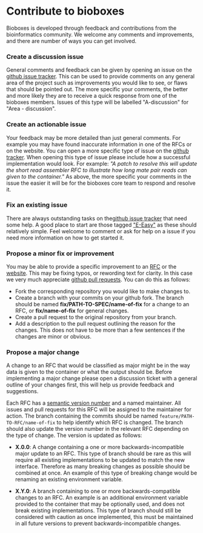 # Contribute to bioboxes

Bioboxes is developed through feedback and contributions from the
bioinformatics community. We welcome any comments and improvements, and there
are number of ways you can get involved.

### Create a discussion issue

General comments and feedback can be given by opening an issue on the [github
issue tracker][issue]. This can be used to provide comments on any general area
of the project such as improvements you would like to see, or flaws that should
be pointed out. The more specific your comments, the better and more likely
they are to receive a quick response from one of the bioboxes members. Issues
of this type will be labelled "A-discussion" for "Area - discussion".

[issue]: https://github.com/bioboxes/rfc/issues

### Create an actionable issue

Your feedback may be more detailed than just general comments. For example you
may have found inaccurate information in one of the RFCs or on the website. You
can open a more specific type of issue on the [github tracker][issue]. When
opening this type of issue please include how a successful implementation would
look. For example: *"A patch to resolve this will update the short read
assembler RFC to illustrate how long mate pair reads can given to the
container."* As above, the more specific your comments in the issue the easier
it will be for the bioboxes core team to respond and resolve it.

### Fix an existing issue

There are always outstanding tasks on the[github issue tracker][issue] that
need some help. A good place to start are those tagged ["E-Easy"][easy] as
these should relatively simple. Feel welcome to comment or ask for help on a
issue if you need more information on how to get started it.

[easy]: https://github.com/bioboxes/rfc/labels/E-Easy

### Propose a minor fix or improvement

You may be able to provide a specific improvement to an [RFC][] or the
[website][]. This may be fixing typos, or rewording text for clarity. In this
case we very much appreciate [github pull requests][request]. You can do this
as follows:

  * Fork the corresponding repository you would like to make changes to.
  * Create a branch with your commits on your github fork. The branch should be
    named **fix/PATH-TO-SPEC/name-of-fix** for a change to an RFC, or
    **fix/name-of-fix** for general changes.
  * Create a pull request to the original repository from your branch.
  * Add a description to the pull request outlining the reason for the changes.
    This does not have to be more than a few sentences if the changes are minor
    or obvious.

[RFC]: https://github.com/bioboxes/rfc
[website]: https://github.com/bioboxes/bioboxes.org
[request]: https://help.github.com/articles/using-pull-requests/

### Propose a major change

A change to an RFC that would be classified as major might be in the way data
is given to the container or what the output should be. Before implementing a
major change please open a discussion ticket with a general outline of your
changes first, this will help us provide feedback and suggestions.

Each RFC has a [semantic version number][semver] and a named maintainer. All
issues and pull requests for this RFC will be assigned to the maintainer for
action. The branch containing the commits should be named
`feature/PATH-TO-RFC/name-of-fix` to help identify which RFC is changed. The
branch should also update the version number in the relevant RFC depending on
the type of change. The version is updated as follows:

[semver]: http://semver.org

  * **X.0.0**: A change containing a one or more backwards-incompatible major
    update to an RFC. This type of branch should be rare as this will require
    all existing implementations to be updated to match the new interface.
    Therefore as many breaking changes as possible should be combined at once.
    An example of this type of breaking change would be renaming an existing
    environment variable.

  * **X.Y.0**: A branch containing to one or more backwards-compatible changes
    to an RFC. An example is an additional environment variable provided to the
    container that may be optionally used, and does not break existing
    implementations. This type of branch should still be considered with
    caution as once implemented, this must be maintained in all future versions
    to prevent backwards-incompatible changes.
